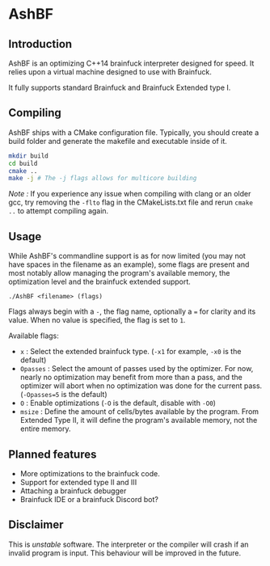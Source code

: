 # AshBF

## Introduction

AshBF is an optimizing C++14 brainfuck interpreter designed for speed. It relies upon a virtual machine designed to use with Brainfuck.

It fully supports standard Brainfuck and Brainfuck Extended type I.

## Compiling

AshBF ships with a CMake configuration file. Typically, you should create a build folder and generate the makefile and executable inside of it.

```bash
mkdir build
cd build
cmake ..
make -j # The -j flags allows for multicore building
```

*Note :* If you experience any issue when compiling with clang or an older gcc, try removing the `-flto` flag in the CMakeLists.txt file and rerun `cmake ..` to attempt compiling again.

## Usage

While AshBF's commandline support is as for now limited (you may not have spaces in the filename as an example), some flags are present and most notably allow managing the program's available memory, the optimization level and the brainfuck extended support.

``./AshBF <filename> (flags)``

Flags always begin with a ``-``, the flag name, optionally a ``=`` for clarity and its value. When no value is specified, the flag is set to ``1``.

Available flags:

- ``x`` : Select the extended brainfuck type. (``-x1`` for example, ``-x0`` is the default)
- ``Opasses`` : Select the amount of passes used by the optimizer. For now, nearly no optimization may benefit from more than a pass, and the optimizer will abort when no optimization was done for the current pass. (``-Opasses=5`` is the default)
- ``O`` : Enable optimizations (``-O`` is the default, disable with ``-O0``)
- ``msize`` : Define the amount of cells/bytes available by the program. From Extended Type II, it will define the program's available memory, not the entire memory.

## Planned features

- More optimizations to the brainfuck code.
- Support for extended type II and III
- Attaching a brainfuck debugger
- Brainfuck IDE or a brainfuck Discord bot?

## Disclaimer

This is *unstable* software. The interpreter or the compiler will crash if an invalid program is input. This behaviour will be improved in the future.
